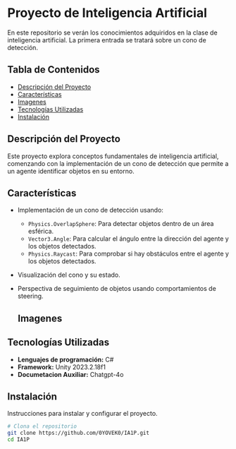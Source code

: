 # Proyecto de Inteligencia Artificial

En este repositorio se verán los conocimientos adquiridos en la clase de inteligencia artificial. La primera entrada se tratará sobre un cono de detección.

## Tabla de Contenidos
- [Descripción del Proyecto](#descripción-del-proyecto)
- [Características](#características)
- [Imagenes](#imagenes)
- [Tecnologías Utilizadas](#tecnologías-utilizadas)
- [Instalación](#instalación)


## Descripción del Proyecto

Este proyecto explora conceptos fundamentales de inteligencia artificial, comenzando con la implementación de un cono de detección que permite a un agente identificar objetos en su entorno.

## Características

- Implementación de un cono de detección usando:
  - `Physics.OverlapSphere`: Para detectar objetos dentro de un área esférica.
  - `Vector3.Angle`: Para calcular el ángulo entre la dirección del agente y los objetos detectados.
  - `Physics.Raycast`: Para comprobar si hay obstáculos entre el agente y los objetos detectados.
- Visualización del cono y su estado.
- Perspectiva de seguimiento de objetos usando comportamientos de steering.

  ## Imagenes

  

## Tecnologías Utilizadas

- **Lenguajes de programación:** C#
- **Framework:** Unity 2023.2.18f1
- **Documetacion Auxiliar:** Chatgpt-4o

## Instalación

Instrucciones para instalar y configurar el proyecto.

```bash
# Clona el repositorio
git clone https://github.com/0YOVEK0/IA1P.git
cd IA1P
